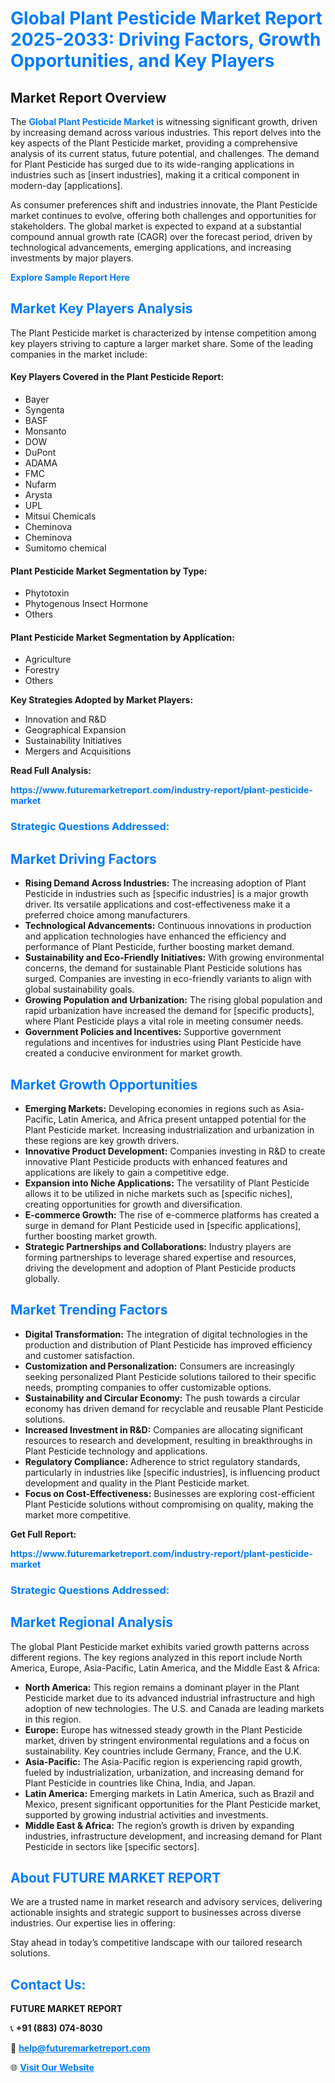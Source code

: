 <h1 style="color: #007BFF;">Global Plant Pesticide Market Report 2025-2033: Driving Factors, Growth Opportunities, and Key Players</h1>

<section id="overview">
<h2>Market Report Overview</h2>
<p>The <a href="https://www.futuremarketreport.com/industry-report/plant-pesticide-market" style="color: #007BFF; text-decoration: none;"><strong>Global Plant Pesticide Market</strong></a> is witnessing significant growth, driven by increasing demand across various industries. This report delves into the key aspects of the Plant Pesticide market, providing a comprehensive analysis of its current status, future potential, and challenges. The demand for Plant Pesticide has surged due to its wide-ranging applications in industries such as [insert industries], making it a critical component in modern-day [applications].</p>
<p>As consumer preferences shift and industries innovate, the Plant Pesticide market continues to evolve, offering both challenges and opportunities for stakeholders. The global market is expected to expand at a substantial compound annual growth rate (CAGR) over the forecast period, driven by technological advancements, emerging applications, and increasing investments by major players.</p>
</section>

<section id="overview">
<p><a href="https://www.futuremarketreport.com/request-sample/reportId=36821" style="color: #007BFF; text-decoration: none;"><strong>Explore Sample Report Here</strong></a></p>
</section>

<section id="key-players">
<h2 style="color: #007BFF;">Market Key Players Analysis</h2>
<p>The Plant Pesticide market is characterized by intense competition among key players striving to capture a larger market share. Some of the leading companies in the market include:</p>
<h4>Key Players Covered in the Plant Pesticide Report:</h4>
<ul><li>Bayer</li><li>Syngenta</li><li>BASF</li><li>Monsanto</li><li>DOW</li><li>DuPont</li><li>ADAMA</li><li>FMC</li><li>Nufarm</li><li>Arysta</li><li>UPL</li><li>Mitsui Chemicals</li><li>Cheminova</li><li>Cheminova</li><li>Sumitomo chemical</li></ul>
<h4>Plant Pesticide Market Segmentation by Type:</h4>
<ul><li>Phytotoxin</li><li>Phytogenous Insect Hormone</li><li>Others</li></ul>

<h4>Plant Pesticide Market Segmentation by Application:</h4>
<ul><li>Agriculture</li><li>Forestry</li><li>Others</li></ul>
<p><strong>Key Strategies Adopted by Market Players:</strong></p>
<ul>
<li>Innovation and R&D</li>
<li>Geographical Expansion</li>
<li>Sustainability Initiatives</li>
<li>Mergers and Acquisitions</li>
</ul>
</section>

<section>
<p><strong>Read Full Analysis: </strong></p><a href="https://www.futuremarketreport.com/industry-report/plant-pesticide-market" style="color: #007BFF; text-decoration: none;"><strong>https://www.futuremarketreport.com/industry-report/plant-pesticide-market</strong></a>
<h3 style="color: #007BFF;">Strategic Questions Addressed:</h3>
</section>

<section id="driving-factors">
<h2 style="color: #007BFF;">Market Driving Factors</h2>
<ul>
<li><strong>Rising Demand Across Industries:</strong> The increasing adoption of Plant Pesticide in industries such as [specific industries] is a major growth driver. Its versatile applications and cost-effectiveness make it a preferred choice among manufacturers.</li>
<li><strong>Technological Advancements:</strong> Continuous innovations in production and application technologies have enhanced the efficiency and performance of Plant Pesticide, further boosting market demand.</li>
<li><strong>Sustainability and Eco-Friendly Initiatives:</strong> With growing environmental concerns, the demand for sustainable Plant Pesticide solutions has surged. Companies are investing in eco-friendly variants to align with global sustainability goals.</li>
<li><strong>Growing Population and Urbanization:</strong> The rising global population and rapid urbanization have increased the demand for [specific products], where Plant Pesticide plays a vital role in meeting consumer needs.</li>
<li><strong>Government Policies and Incentives:</strong> Supportive government regulations and incentives for industries using Plant Pesticide have created a conducive environment for market growth.</li>
</ul>
</section>

<section id="growth-opportunities">
<h2 style="color: #007BFF;">Market Growth Opportunities</h2>
<ul>
<li><strong>Emerging Markets:</strong> Developing economies in regions such as Asia-Pacific, Latin America, and Africa present untapped potential for the Plant Pesticide market. Increasing industrialization and urbanization in these regions are key growth drivers.</li>
<li><strong>Innovative Product Development:</strong> Companies investing in R&D to create innovative Plant Pesticide products with enhanced features and applications are likely to gain a competitive edge.</li>
<li><strong>Expansion into Niche Applications:</strong> The versatility of Plant Pesticide allows it to be utilized in niche markets such as [specific niches], creating opportunities for growth and diversification.</li>
<li><strong>E-commerce Growth:</strong> The rise of e-commerce platforms has created a surge in demand for Plant Pesticide used in [specific applications], further boosting market growth.</li>
<li><strong>Strategic Partnerships and Collaborations:</strong> Industry players are forming partnerships to leverage shared expertise and resources, driving the development and adoption of Plant Pesticide products globally.</li>
</ul>
</section>

<section id="trending-factors">
<h2 style="color: #007BFF;">Market Trending Factors</h2>
<ul>
<li><strong>Digital Transformation:</strong> The integration of digital technologies in the production and distribution of Plant Pesticide has improved efficiency and customer satisfaction.</li>
<li><strong>Customization and Personalization:</strong> Consumers are increasingly seeking personalized Plant Pesticide solutions tailored to their specific needs, prompting companies to offer customizable options.</li>
<li><strong>Sustainability and Circular Economy:</strong> The push towards a circular economy has driven demand for recyclable and reusable Plant Pesticide solutions.</li>
<li><strong>Increased Investment in R&D:</strong> Companies are allocating significant resources to research and development, resulting in breakthroughs in Plant Pesticide technology and applications.</li>
<li><strong>Regulatory Compliance:</strong> Adherence to strict regulatory standards, particularly in industries like [specific industries], is influencing product development and quality in the Plant Pesticide market.</li>
<li><strong>Focus on Cost-Effectiveness:</strong> Businesses are exploring cost-efficient Plant Pesticide solutions without compromising on quality, making the market more competitive.</li>
</ul>
</section>

<section>
<p><strong>Get Full Report: </strong></p><a href="https://www.futuremarketreport.com/industry-report/plant-pesticide-market" style="color: #007BFF; text-decoration: none;"><strong>https://www.futuremarketreport.com/industry-report/plant-pesticide-market</strong></a>
<h3 style="color: #007BFF;">Strategic Questions Addressed:</h3>
</section>


<section id="regional-analysis">
<h2 style="color: #007BFF;">Market Regional Analysis</h2>
<p>The global Plant Pesticide market exhibits varied growth patterns across different regions. The key regions analyzed in this report include North America, Europe, Asia-Pacific, Latin America, and the Middle East & Africa:</p>
<ul>
<li><strong>North America:</strong> This region remains a dominant player in the Plant Pesticide market due to its advanced industrial infrastructure and high adoption of new technologies. The U.S. and Canada are leading markets in this region.</li>
<li><strong>Europe:</strong> Europe has witnessed steady growth in the Plant Pesticide market, driven by stringent environmental regulations and a focus on sustainability. Key countries include Germany, France, and the U.K.</li>
<li><strong>Asia-Pacific:</strong> The Asia-Pacific region is experiencing rapid growth, fueled by industrialization, urbanization, and increasing demand for Plant Pesticide in countries like China, India, and Japan.</li>
<li><strong>Latin America:</strong> Emerging markets in Latin America, such as Brazil and Mexico, present significant opportunities for the Plant Pesticide market, supported by growing industrial activities and investments.</li>
<li><strong>Middle East & Africa:</strong> The region’s growth is driven by expanding industries, infrastructure development, and increasing demand for Plant Pesticide in sectors like [specific sectors].</li>
</ul>
</section>

<footer>
<h2 style="color: #007BFF;">About FUTURE MARKET REPORT</h2>
<p>We are a trusted name in market research and advisory services, delivering actionable insights and strategic support to businesses across diverse industries. Our expertise lies in offering:</p>

<p>Stay ahead in today’s competitive landscape with our tailored research solutions.</p>

<h2 style="color: #007BFF;">Contact Us:</h2>
<p><strong>FUTURE MARKET REPORT</strong></p>
<p>📞 <strong>+91 (883) 074-8030</strong></p>
<p>📧 <strong><a href="mailto:help@futuremarketreport.com" style="color: #007BFF;">help@futuremarketreport.com</a></strong></p>
<p>🌐 <strong><a href="https://www.futuremarketreport.com/" style="color: #007BFF;">Visit Our Website</a></strong></p>
</footer>